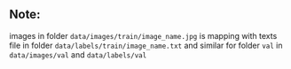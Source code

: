 ## Note:
images in folder `data/images/train/image_name.jpg` is mapping with texts file in folder `data/labels/train/image_name.txt` and similar for folder `val` in `data/images/val` and `data/labels/val` 
